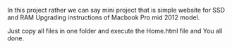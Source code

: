 In this project rather we can say mini project that is simple website for SSD and RAM Upgrading instructions of Macbook Pro mid 2012 model.

Just copy all files in one folder and execute the Home.html file
and You all done.
